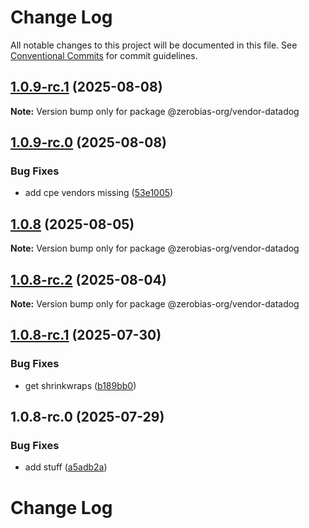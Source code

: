 # Change Log

All notable changes to this project will be documented in this file.
See [Conventional Commits](https://conventionalcommits.org) for commit guidelines.

## [1.0.9-rc.1](https://github.com/zerobias-org/vendor/compare/@zerobias-org/vendor-datadog@1.0.9-rc.0...@zerobias-org/vendor-datadog@1.0.9-rc.1) (2025-08-08)

**Note:** Version bump only for package @zerobias-org/vendor-datadog





## [1.0.9-rc.0](https://github.com/zerobias-org/vendor/compare/@zerobias-org/vendor-datadog@1.0.8...@zerobias-org/vendor-datadog@1.0.9-rc.0) (2025-08-08)


### Bug Fixes

* add cpe vendors missing ([53e1005](https://github.com/zerobias-org/vendor/commit/53e100520e848be73b2cba8a0ef4f184844b8abb))





## [1.0.8](https://github.com/zerobias-org/vendor/compare/@zerobias-org/vendor-datadog@1.0.8-rc.2...@zerobias-org/vendor-datadog@1.0.8) (2025-08-05)

**Note:** Version bump only for package @zerobias-org/vendor-datadog





## [1.0.8-rc.2](https://github.com/zerobias-org/vendor/compare/@zerobias-org/vendor-datadog@1.0.8-rc.1...@zerobias-org/vendor-datadog@1.0.8-rc.2) (2025-08-04)

**Note:** Version bump only for package @zerobias-org/vendor-datadog





## [1.0.8-rc.1](https://github.com/zerobias-org/vendor/compare/@zerobias-org/vendor-datadog@1.0.8-rc.0...@zerobias-org/vendor-datadog@1.0.8-rc.1) (2025-07-30)


### Bug Fixes

* get shrinkwraps ([b189bb0](https://github.com/zerobias-org/vendor/commit/b189bb0cf53ad66427530ccc0eab7824527942d3))





## 1.0.8-rc.0 (2025-07-29)


### Bug Fixes

* add stuff ([a5adb2a](https://github.com/zerobias-org/vendor/commit/a5adb2aecd0670c42e9077affecb6a047bf30fc6))





# Change Log
